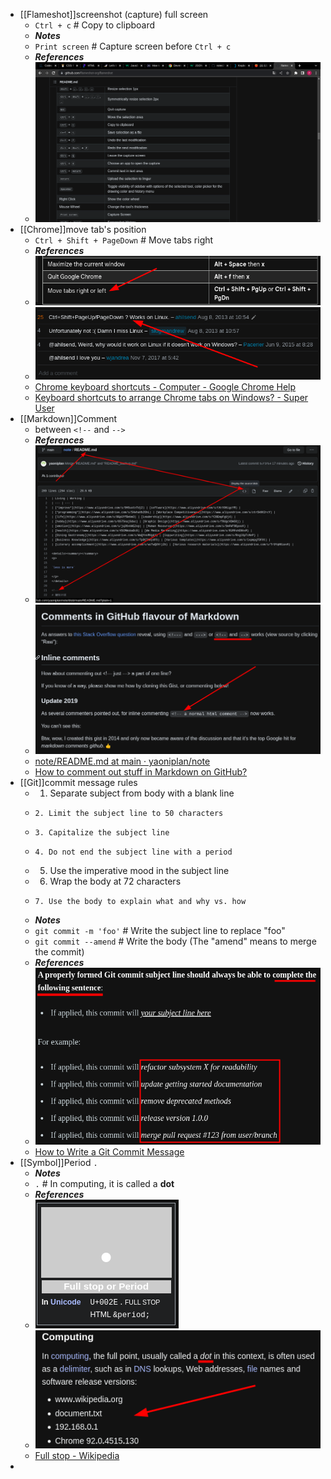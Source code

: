 - [[Flameshot]]screenshot (capture) full screen
  * `Ctrl + c` # Copy to clipboard
  * ***Notes***
  * `Print screen` # Capture screen before `Ctrl + c`
  * ***References***
  * ![image.png](../assets/image_1666656262230_0.png)
- [[Chrome]]move tab's position
  * `Ctrl + Shift + PageDown` # Move tabs right
  * ***References***
  * ![image.png](../assets/image_1666663075999_0.png)
  * ![image.png](../assets/image_1666663189536_0.png) 
  * [Chrome keyboard shortcuts - Computer - Google Chrome Help](https://support.google.com/chrome/answer/157179?hl=en&co=GENIE.Platform%3DDesktop#zippy=%2Ctab-window-shortcuts%2Cmouse-shortcuts)
  * [Keyboard shortcuts to arrange Chrome tabs on Windows? - Super User](https://superuser.com/questions/629432/keyboard-shortcuts-to-arrange-chrome-tabs-on-windows)
- [[Markdown]]Comment
  * between `<!--` and `-->`
  * ***References***
  * ![image.png](../assets/image_1666672033870_0.png)
  * ![image.png](../assets/image_1666672446082_0.png) 
  * [note/README.md at main · yaoniplan/note](https://github.com/yaoniplan/note/blob/5cf3fb4fb65540ac253d217e396f107fa131d7df/README.md)
  * [How to comment out stuff in Markdown on GitHub?](https://gist.github.com/jonikarppinen/47dc8c1d7ab7e911f4c9)
- [[Git]]commit message rules
  *	1. Separate subject from body with a blank line
  * 	2. Limit the subject line to 50 characters
  * 	3. Capitalize the subject line
  * 	4. Do not end the subject line with a period
  *	5. Use the imperative mood in the subject line
  *	6. Wrap the body at 72 characters
  * 	7. Use the body to explain what and why vs. how
  * ***Notes***
  * `git commit -m 'foo'` # Write the subject line to replace "foo"
  * `git commit --amend` # Write the body (The "amend" means to merge the commit)
  * ***References***
  * ![image.png](../assets/image_1666685073963_0.png) 
  * [How to Write a Git Commit Message](https://cbea.ms/git-commit/)
- [[Symbol]]Period `.`
  * ***Notes***
  * `.` # In computing, it is called a **dot**
  * ***References***
  * ![image.png](../assets/image_1666687447502_0.png)
  * ![image.png](../assets/image_1666688031364_0.png)
  * [Full stop - Wikipedia](https://en.wikipedia.org/wiki/Full_stop)
-

